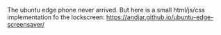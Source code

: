 The ubuntu edge phone never arrived. But here is a small html/js/css implementation fo the lockscreen: https://andjar.github.io/ubuntu-edge-screensaver/
